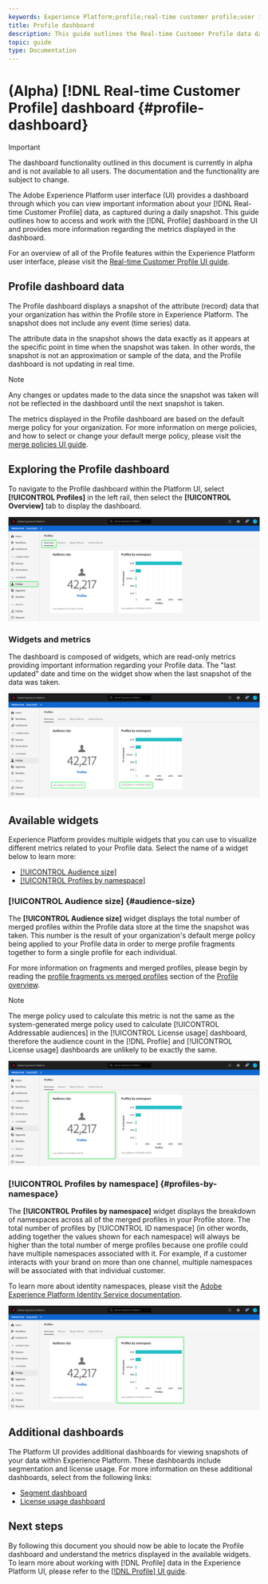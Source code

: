 ```yaml
---
keywords: Experience Platform;profile;real-time customer profile;user interface;UI;customization;profile dashboard;dashboard
title: Profile dashboard
description: This guide outlines the Real-time Customer Profile data dashboard available in the Adobe Experience Platform UI. 
topic: guide
type: Documentation
---
```


# (Alpha) [!DNL Real-time Customer Profile] dashboard {#profile-dashboard}

>[!IMPORTANT]
>
>The dashboard functionality outlined in this document is currently in alpha and is not available to all users. The documentation and the functionality are subject to change.

The Adobe Experience Platform user interface (UI) provides a dashboard through which you can view important information about your [!DNL Real-time Customer Profile] data, as captured during a daily snapshot. This guide outlines how to access and work with the [!DNL Profile] dashboard in the UI and provides more information regarding the metrics displayed in the dashboard.  

For an overview of all of the Profile features within the Experience Platform user interface, please visit the [Real-time Customer Profile UI guide](user-guide.md).

## Profile dashboard data

The Profile dashboard displays a snapshot of the attribute (record) data that your organization has within the Profile store in Experience Platform. The snapshot does not include any event (time series) data. 

The attribute data in the snapshot shows the data exactly as it appears at the specific point in time when the snapshot was taken. In other words, the snapshot is not an approximation or sample of the data, and the Profile dashboard is not updating in real time.

>[!NOTE]
>
>Any changes or updates made to the data since the snapshot was taken will not be reflected in the dashboard until the next snapshot is taken.

The metrics displayed in the Profile dashboard are based on the default merge policy for your organization. For more information on merge policies, and how to select or change your default merge policy, please visit the [merge policies UI guide](merge-policies.md).

## Exploring the Profile dashboard

To navigate to the Profile dashboard within the Platform UI, select **[!UICONTROL Profiles]** in the left rail, then select the **[!UICONTROL Overview]** tab to display the dashboard.

![](../images/profile-dashboard/dashboard-overview.png)

### Widgets and metrics

The dashboard is composed of widgets, which are read-only metrics providing important information regarding your Profile data. The "last updated" date and time on the widget show when the last snapshot of the data was taken.

![](../images/profile-dashboard/dashboard-timestamp.png)

## Available widgets

Experience Platform provides multiple widgets that you can use to visualize different metrics related to your Profile data. Select the name of a widget below to learn more:

* [[!UICONTROL Audience size]](#audience-size)
* [[!UICONTROL Profiles by namespace]](#profiles-by-namespace)

### [!UICONTROL Audience size] {#audience-size}

The **[!UICONTROL Audience size]** widget displays the total number of merged profiles within the Profile data store at the time the snapshot was taken. This number is the result of your organization's default merge policy being applied to your Profile data in order to merge profile fragments together to form a single profile for each individual. 

For more information on fragments and merged profiles, please begin by reading the [profile fragments vs merged profiles](../home.md#profile-fragments-vs-merged-profiles) section of the [Profile overview](../home.md).

>[!NOTE]
>
>The merge policy used to calculate this metric is not the same as the system-generated merge policy used to calculate [!UICONTROL Addressable audiences] in the [!UICONTROL License usage] dashboard, therefore the audience count in the [!DNL Profile] and [!UICONTROL License usage] dashboards are unlikely to be exactly the same.

![](../images/profile-dashboard/audience-size.png)

### [!UICONTROL Profiles by namespace] {#profiles-by-namespace}

The **[!UICONTROL Profiles by namespace]** widget displays the breakdown of namespaces across all of the merged profiles in your Profile store. The total number of profiles by [!UICONTROL ID namespace] (in other words, adding together the values shown for each namespace) will always be higher than the total number of merge profiles because one profile could have multiple namespaces associated with it. For example, if a customer interacts with your brand on more than one channel, multiple namespaces will be associated with that individual customer.

To learn more about identity namespaces, please visit the [Adobe Experience Platform Identity Service documentation](../../identity-service/home.md).

![](../images/profile-dashboard/profiles-by-namespace.png)

## Additional dashboards

The Platform UI provides additional dashboards for viewing snapshots of your data within Experience Platform. These dashboards include segmentation and license usage. For more information on these additional dashboards, select from the following links:

* [Segment dashboard](../../segmentation/ui/segment-dashboard.md)
* [License usage dashboard](../../landing/license-usage-dashboard.md)

## Next steps

By following this document you should now be able to locate the Profile dashboard and understand the metrics displayed in the available widgets. To learn more about working with [!DNL Profile] data in the Experience Platform UI, please refer to the [[!DNL Profile] UI guide](user-guide.md).